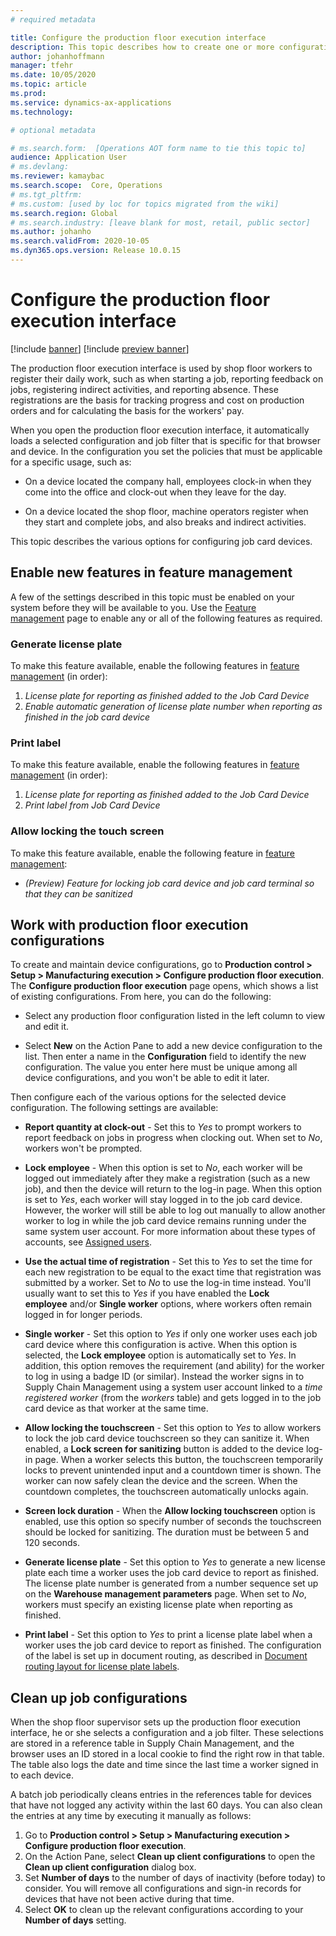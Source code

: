 ```yaml
---
# required metadata

title: Configure the production floor execution interface
description: This topic describes how to create one or more configurations production floor execution interface. When you open the production floor execution interface, it automatically loads a selected configuration and job filter that is specific for that browser and device. In the configuration you set the policies that must be applicable for a specific usage.
author: johanhoffmann
manager: tfehr
ms.date: 10/05/2020
ms.topic: article
ms.prod: 
ms.service: dynamics-ax-applications
ms.technology: 

# optional metadata

# ms.search.form:  [Operations AOT form name to tie this topic to]
audience: Application User
# ms.devlang: 
ms.reviewer: kamaybac
ms.search.scope:  Core, Operations
# ms.tgt_pltfrm: 
# ms.custom: [used by loc for topics migrated from the wiki]
ms.search.region: Global
# ms.search.industry: [leave blank for most, retail, public sector]
ms.author: johanho
ms.search.validFrom: 2020-10-05
ms.dyn365.ops.version: Release 10.0.15
---
```


# Configure the production floor execution interface

[!include [banner](../includes/banner.md)]
[!include [preview banner](../includes/preview-banner.md)]

The production floor execution interface is used by shop floor workers to register their daily work, such as when starting a job, reporting feedback on jobs, registering indirect activities, and reporting absence. These registrations are the basis for tracking progress and cost on production orders and for calculating the basis for the workers' pay.

When you open the production floor execution interface, it automatically loads a selected configuration and job filter that is specific for that browser and device. In the configuration you set the policies that must be applicable for a specific usage, such as:

- On a device located the company hall, employees clock-in when they come into the office and clock-out when they leave for the day.

- On a device located the shop floor, machine operators register when they start and complete jobs, and also breaks and indirect activities.

This topic describes the various options for configuring job card devices.

## Enable new features in feature management

A few of the settings described in this topic must be enabled on your system before they will be available to you. Use the [Feature management](https://docs.microsoft.com/en-us/dynamics365/fin-ops-core/fin-ops/get-started/feature-management/feature-management-overview) page to enable any or all of the following features as required.

### Generate license plate

To make this feature available, enable the following features in [feature management](https://docs.microsoft.com/en-us/dynamics365/fin-ops-core/fin-ops/get-started/feature-management/feature-management-overview) (in order):

1. *License plate for reporting as finished added to the Job Card Device*
1. *Enable automatic generation of license plate number when reporting as finished in the job card device*

### Print label

To make this feature available, enable the following features in [feature management](https://docs.microsoft.com/en-us/dynamics365/fin-ops-core/fin-ops/get-started/feature-management/feature-management-overview) (in order):

1. *License plate for reporting as finished added to the Job Card Device*
1. *Print label from Job Card Device*

### Allow locking the touch screen

To make this feature available, enable the following feature in [feature management](https://docs.microsoft.com/en-us/dynamics365/fin-ops-core/fin-ops/get-started/feature-management/feature-management-overview):

- *(Preview) Feature for locking job card device and job card terminal so that they can be sanitized*

## Work with production floor execution configurations

To create and maintain device configurations, go to **Production control \> Setup \> Manufacturing execution \> Configure production floor execution**. The **Configure production floor execution** page opens, which shows a list of existing configurations. From here, you can do the following:

- Select any production floor configuration listed in the left column to view and edit it.

- Select **New** on the Action Pane to add a new device configuration to the list. Then enter a name in the **Configuration** field to identify the new configuration. The value you enter here must be unique among all device configurations, and you won't be able to edit it later.

Then configure each of the various options for the selected device configuration. The following settings are available:

- **Report quantity at clock-out** - Set this to *Yes* to prompt workers to report feedback on jobs in progress when clocking out. When set to *No*, workers won't be prompted.

- **Lock employee** - When this option is set to *No*, each worker will be logged out immediately after they make a registration (such as a new job), and then the device will return to the log-in page. When this option is set to *Yes*, each worker will stay logged in to the job card device. However, the worker will still be able to log out manually to allow another worker to log in while the job card device remains running under the same system user account. For more information about these types of accounts, see [Assigned users](config-job-card-device.md#assigned-users).

- **Use the actual time of registration** - Set this to *Yes* to set the time for each new registration to be equal to the exact time that registration was submitted by a worker. Set to *No* to use the log-in time instead. You'll usually want to set this to *Yes* if you have enabled the **Lock employee** and/or **Single worker** options, where workers often remain logged in for longer periods.

- **Single worker** - Set this option to *Yes* if only one worker uses each job card device where this configuration is active. When this option is selected, the **Lock employee** option is automatically set to *Yes*. In addition, this option removes the requirement (and ability) for the worker to log in using a badge ID (or similar). Instead the worker signs in to Supply Chain Management using a system user account linked to a *time registered worker* (from the *workers* table) and gets logged in to the job card device as that worker at the same time.

- **Allow locking the touchscreen** - Set this option to *Yes* to allow workers to lock the job card device touchscreen so they can sanitize it. When enabled, a **Lock screen for sanitizing** button is added to the device log-in page. When a worker selects this button, the touchscreen temporarily locks to prevent unintended input and a countdown timer is shown. The worker can now safely clean the device and the screen. When the countdown completes, the touchscreen automatically unlocks again.

- **Screen lock duration** - When the **Allow locking touchscreen** option is enabled, use this option so specify number of seconds the touchscreen should be locked for sanitizing. The duration must be between 5 and 120 seconds.

- **Generate license plate** - Set this option to *Yes* to generate a new license plate each time a worker uses the job card device to report as finished. The license plate number is generated from a number sequence set up on the **Warehouse management parameters** page. When set to *No*, workers must specify an existing license plate when reporting as finished.

- **Print label** - Set this option to *Yes* to print a license plate label when a worker uses the job card device to report as finished. The configuration of the label is set up in document routing, as described in [Document routing layout for license plate labels](../warehousing/document-routing-layout-for-license-plates.md).

## Clean up job configurations

When the shop floor supervisor sets up the production floor execution interface, he or she selects a configuration and a job filter. These selections are stored in a reference table in Supply Chain Management, and the browser uses an ID stored in a local cookie to find the right row in that table. The table also logs the date and time since the last time a worker signed in to each device.

A batch job periodically cleans entries in the references table for devices that have not logged any activity within the last 60 days. You can also clean the entries at any time by executing it manually as follows:

1. Go to **Production control \> Setup \> Manufacturing execution \> Configure production floor execution**.
1. On the Action Pane, select **Clean up client configurations** to open the **Clean up client configuration** dialog box.
1. Set **Number of days** to the number of days of inactivity (before today) to consider. You will remove all configurations and sign-in records for devices that have not been active during that time.
1. Select **OK** to clean up the relevant configurations according to your **Number of days** setting.

